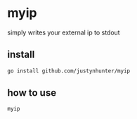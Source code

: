 # myip
simply writes your external ip to stdout

## install
```bash
go install github.com/justynhunter/myip
```

## how to use

```bash
myip
```
